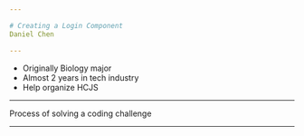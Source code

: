 ```yaml
---

# Creating a Login Component
Daniel Chen

---
```


- Originally Biology major
- Almost 2 years in tech industry
- Help organize HCJS

---

Process of solving a coding challenge

---

